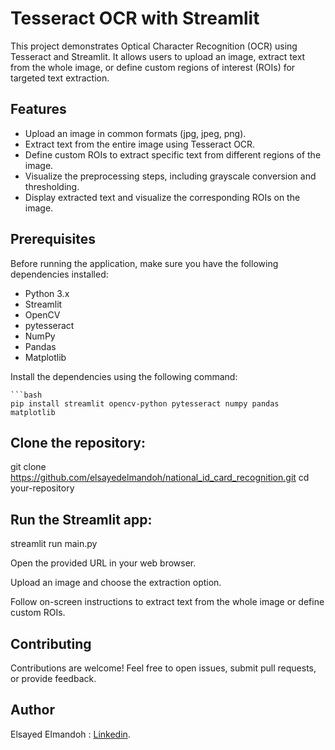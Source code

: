 # Tesseract OCR with Streamlit

This project demonstrates Optical Character Recognition (OCR) using Tesseract and Streamlit. It allows users to upload an image, extract text from the whole image, or define custom regions of interest (ROIs) for targeted text extraction.

## Features

- Upload an image in common formats (jpg, jpeg, png).
- Extract text from the entire image using Tesseract OCR.
- Define custom ROIs to extract specific text from different regions of the image.
- Visualize the preprocessing steps, including grayscale conversion and thresholding.
- Display extracted text and visualize the corresponding ROIs on the image.

## Prerequisites

Before running the application, make sure you have the following dependencies installed:

- Python 3.x
- Streamlit
- OpenCV
- pytesseract
- NumPy
- Pandas
- Matplotlib
  

Install the dependencies using the following command:

    ```bash
    pip install streamlit opencv-python pytesseract numpy pandas matplotlib


## Clone the repository:

  git clone https://github.com/elsayedelmandoh/national_id_card_recognition.git
  cd your-repository


## Run the Streamlit app:
  streamlit run main.py

Open the provided URL in your web browser.

Upload an image and choose the extraction option.

Follow on-screen instructions to extract text from the whole image or define custom ROIs.

  
## Contributing

Contributions are welcome! Feel free to open issues, submit pull requests, or provide feedback.

## Author

  Elsayed Elmandoh : [Linkedin](https://www.linkedin.com/in/elsayed-elmandoh-77544428a/).
